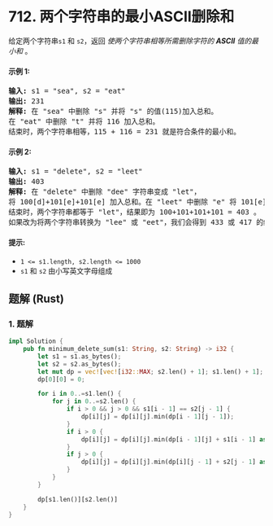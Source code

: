 # 712. 两个字符串的最小ASCII删除和
给定两个字符串`s1` 和 `s2`，返回 *使两个字符串相等所需删除字符的 **ASCII** 值的最小和* 。

#### 示例 1:
<pre>
<strong>输入:</strong> s1 = "sea", s2 = "eat"
<strong>输出:</strong> 231
<strong>解释:</strong> 在 "sea" 中删除 "s" 并将 "s" 的值(115)加入总和。
在 "eat" 中删除 "t" 并将 116 加入总和。
结束时，两个字符串相等，115 + 116 = 231 就是符合条件的最小和。
</pre>

#### 示例 2:
<pre>
<strong>输入:</strong> s1 = "delete", s2 = "leet"
<strong>输出:</strong> 403
<strong>解释:</strong> 在 "delete" 中删除 "dee" 字符串变成 "let"，
将 100[d]+101[e]+101[e] 加入总和。在 "leet" 中删除 "e" 将 101[e] 加入总和。
结束时，两个字符串都等于 "let"，结果即为 100+101+101+101 = 403 。
如果改为将两个字符串转换为 "lee" 或 "eet"，我们会得到 433 或 417 的结果，比答案更大。
</pre>

#### 提示:
* `1 <= s1.length, s2.length <= 1000`
* `s1` 和 `s2` 由小写英文字母组成

## 题解 (Rust)

### 1. 题解
```Rust
impl Solution {
    pub fn minimum_delete_sum(s1: String, s2: String) -> i32 {
        let s1 = s1.as_bytes();
        let s2 = s2.as_bytes();
        let mut dp = vec![vec![i32::MAX; s2.len() + 1]; s1.len() + 1];
        dp[0][0] = 0;

        for i in 0..=s1.len() {
            for j in 0..=s2.len() {
                if i > 0 && j > 0 && s1[i - 1] == s2[j - 1] {
                    dp[i][j] = dp[i][j].min(dp[i - 1][j - 1]);
                }
                if i > 0 {
                    dp[i][j] = dp[i][j].min(dp[i - 1][j] + s1[i - 1] as i32);
                }
                if j > 0 {
                    dp[i][j] = dp[i][j].min(dp[i][j - 1] + s2[j - 1] as i32);
                }
            }
        }

        dp[s1.len()][s2.len()]
    }
}
```

